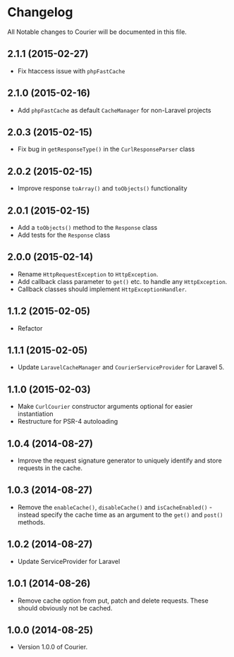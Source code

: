 # Changelog

All Notable changes to Courier will be documented in this file.

## 2.1.1 (2015-02-27)

- Fix htaccess issue with `phpFastCache`

## 2.1.0 (2015-02-16)

- Add `phpFastCache` as default `CacheManager` for non-Laravel projects

## 2.0.3 (2015-02-15)

- Fix bug in `getResponseType()` in the `CurlResponseParser` class

## 2.0.2 (2015-02-15)

- Improve response `toArray()` and `toObjects()` functionality

## 2.0.1 (2015-02-15)

- Add a `toObjects()` method to the `Response` class
- Add tests for the `Response` class

## 2.0.0 (2015-02-14)

- Rename `HttpRequestException` to `HttpException`.
- Add callback class parameter to `get()` etc. to handle any `HttpException`.
- Callback classes should implement `HttpExceptionHandler`.

## 1.1.2 (2015-02-05)

- Refactor

## 1.1.1 (2015-02-05)

- Update `LaravelCacheManager` and `CourierServiceProvider` for  Laravel 5.

## 1.1.0 (2015-02-03)

- Make `CurlCourier` constructor arguments optional for easier instantiation 
- Restructure for PSR-4 autoloading

## 1.0.4 (2014-08-27)

- Improve the request signature generator to uniquely identify and store requests in the cache.

## 1.0.3 (2014-08-27)

- Remove the `enableCache()`, `disableCache()` and `isCacheEnabled()` - instead specify the cache time as an argument to the `get()` and `post()` methods.

## 1.0.2 (2014-08-27)

- Update ServiceProvider for Laravel

## 1.0.1 (2014-08-26)

- Remove cache option from put, patch and delete requests. These should obviously not be cached.

## 1.0.0 (2014-08-25)

- Version 1.0.0 of Courier.
